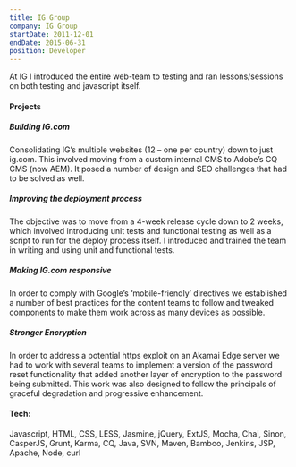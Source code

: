```yaml
---
title: IG Group
company: IG Group
startDate: 2011-12-01
endDate: 2015-06-31
position: Developer
---
```


<div class="intro">

At IG I introduced the entire web-team to testing and ran lessons/sessions on both testing and javascript itself.

</div>

<!--more-->

<div class="projects">

#### Projects

##### Building IG.com
Consolidating IG’s multiple websites (12 – one per country) down to just ig.com. This involved moving from a custom internal CMS to Adobe’s CQ CMS (now AEM). It posed a number of design and SEO challenges that had to be solved as well.

##### Improving the deployment process
The objective was to move from a 4-week release cycle down to 2 weeks, which involved introducing unit tests and functional testing as well as a script to run for the deploy process itself. I introduced and trained the team in writing and using unit and functional tests.

##### Making IG.com responsive
In order to comply with Google’s ‘mobile-friendly’ directives we established a number of best practices for the content teams to follow and tweaked components to make them work across as many devices as possible.

##### Stronger Encryption
In order to address a potential https exploit on an Akamai Edge server we had to work with several teams to implement a version of the password reset functionality that added another layer of encryption to the password being submitted. This work was also designed to follow the principals of graceful degradation and progressive enhancement.

</div>
<div class="tech">

#### Tech:
Javascript, HTML, CSS, LESS, Jasmine, jQuery, ExtJS, Mocha, Chai, Sinon, CasperJS, Grunt, Karma, CQ, Java, SVN, Maven, Bamboo, Jenkins, JSP, Apache, Node, curl

</div>